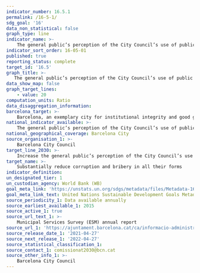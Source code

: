 ```yaml
---
indicator_number: 16.5.1
permalink: /16-5-1/
sdg_goal: '16'
data_non_statistical: false
graph_type: line
indicator_name: >-
    The general public’s perception of the City Council’s use of public money (percentage of positive responses)
indicator_sort_order: 16-05-01
published: true
reporting_status: complete
target_id: '16.5'
graph_title: >-
   The general public’s perception of the City Council’s use of public money (percentage of positive responses)
data_show_map: false
graph_target_lines:
    - value: 20
computation_units: Ratio
data_disaggregation_information:
barcelona_target: >-
    Barcelona, an exemplary city for institutional integrity and good governance
national_indicator_available: >-
    The general public’s perception of the City Council’s use of public money (percentage of positive responses)
national_geographical_coverage: Barcelona City
source_organisation_1: >-
    Barcelona City Council
target_line_2030: >-
    Increase the general public’s perception of the City Council’s use of public money by 50 positive points
target_name: >-
    Substantially reduce corruption and bribery in all their forms
indicator_definition:
un_designated_tier: 1
un_custodian_agency: World Bank (WB)
goal_meta_link: 'https://unstats.un.org/sdgs/metadata/files/Metadata-16-05-01.pdf'
goal_meta_link_text: United Nations Sustainable Development Goals Metadata (pdf 894kB)
source_periodicity_1: Data available annually
source_earliest_available_1: 2015
source_active_1: true
source_url_text_1: >-
    Municipal Services Survey (ESM) annual report
source_url_1: 'https://ajuntament.barcelona.cat/ca/informacio-administrativa/registre-enquestes-i-estudis-opinio'
source_release_date_1: '2021-04-27'
source_next_release_1: '2022-04-27'
source_statistical_classification_1: 
source_contact_1: comissionat2030@bcn.cat
source_other_info_1: >-
    Barcelona City Council
---
```

